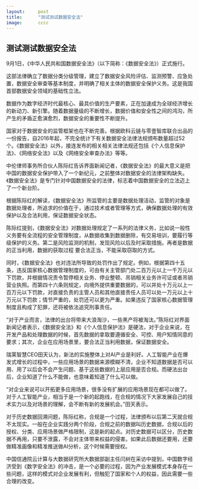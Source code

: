 ```yaml
---
layout:     post
title:      "测试测试数据安全法"
image:      cccc
---
```


## 测试测试数据安全法

9月1日，《中华人民共和国数据安全法》（以下简称：《数据安全法》）正式施行。

这部法律确立了数据分类分级管理，建立了数据安全风险评估、监测预警、应急处置，数据安全审查等基本制度，并明确了相关主体的数据安全保护义务。这是我国首部数据安全领域的基础性立法。

数据作为数字经济时代最核心、最具价值的生产要素，正在加速成为全球经济增长的新动力、新引擎。随着数据量级的不断增长，数据价值和安全性之间的鸿沟，所产生的矛盾正愈演愈烈，数据安全的重要性不断提升。

国家对于数据安全的监管框架也在不断完善。根据欧科云链与零壹智库联合出品的一份报告，自2016年起，不完全统计下有关数据安全法律法规颁布数量超过52个。《数据安全法》以外，接连发布的相关相关法律法规还包括《个人信息保护法》、《网络安全法》以及《网络安全审查办法》等等。

中伦律师事务所合伙人陈际红告诉界面新闻记者，《数据安全法》的最大意义是把中国的数据安全保护带入了一个新纪元，之前整体对数据安全的法律架构缺失。《数据安全法》是专门针对中国数据安全的法律，标志着中国数据安全的立法迈上了一个新台阶。

根据陈际红的解读，《数据安全法》所监管的主要是数据处理活动，监管的对象是数据处理者，所追求的价值在于，通过技术或者管理等方式，确保数据处理的有效保护以及合法利用，保证数据安全状态。

陈际红提到，《数据安全法》对数据处理规定了一系列的法律义务，比如说一般性义务要有全流程的安全管理制度，从数据收集到数据删除，有交易培训，要履行等级保护的义务。第二是风险监测的机制，发现风险以后及时采取措施。再者是数据的正当利用，数据的获取过程 要合法正当，不能采取窃取的方式。

同时，《数据安全法》也对违法所导致的处罚作出了规定。例如，根据第四十五条，违反国家核心数据管理制度的，可由有关主管部门处二百万元以上一千万元以下罚款，并根据情况责令暂停相关业务、停业整顿、吊销相关业务许可证或者吊销营业执照。而第四十六条则规定，向境外提供重要数据的，可以并处十万元以上一百万元以下罚款，对直接负责的主管人员和其他直接责任人员可以处一万元以上十万元以下罚款；情节严重的，处罚还可以更为严重。如果违反了国家核心数据管理制度且构成了犯罪，还将被依法追究刑事责任。

“对于产业而言，法律的出台将带来大浪淘沙，一些黑产将被淘汰。”陈际红对界面新闻记者表示，《数据安全法》和《个人信息保护法》是硬法，对于企业来说，在开发产品和处理数据的时候，首先数据的拿取要遵循安全、可控、用户知情同意的要求；其次，企业在应用场景里，要合法正当利用数据，保证数据安全。

瑞莱智慧CEO田天认为，新法的实施整体上对AI产业是利好。人工智能产业在爆发式增长的过程中，一些应用场景的数据来源模糊不清，企业不知道数据是否可以用、用了以后会不会产生问题、基于这些数据的上层应用是否合规。而硬法出台后，企业知道了什么不能做，也意味着知道了什么可以做。

“对企业来说可以开拓更多应用场景，很多没有扩展的应用场景现在都可以做了。对于人工智能产业，相当于是一个新的起跑线，在合规的情况下大家发展自己的技术实力以及对场景的理解，会不断有新的发展机会。”田天表示。

对于历史数据回溯问题，陈际红称，合规是一个过程，法律颁布以后第二天就合规不太现实。一般在企业实践分两个阶段，合规之前的数据叫历史数据，合规以后的授权、分类、应用场景做严格限制，这是新的起点。对历史数据可以区分，历史数据不再用，只要不泄露，不会对主体带来权益的侵害。如果此后数据还要用，还要做精准画像和精准推送做AI分析，这个时候需要授权。

中国信通院云计算与大数据研究所大数据部副主任闫树在采访中提到，中国数字经济受到《数字安全法》的冲击，是一个必要的过程，因为产业发展模式本身存在一些问题，这样的模式对企业发展有利，但触犯了国家和个人的权益，因此需要一些合理的改变。